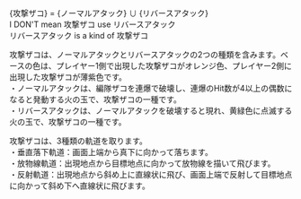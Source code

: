 {攻撃ザコ} = {ノーマルアタック} ∪ {リバースアタック}  
I DON'T mean 攻撃ザコ use リバースアタック  
リバースアタック is a kind of 攻撃ザコ  

攻撃ザコは、ノーマルアタックとリバースアタックの2つの種類を含みます。ベースの色は、プレイヤー1側で出現した攻撃ザコがオレンジ色、プレイヤー2側に出現した攻撃ザコが薄紫色です。  
・ノーマルアタックは、編隊ザコを連爆で破壊し、連爆のHit数が4以上の偶数になると発動する火の玉で、攻撃ザコの一種です。  
・リバースアタックは、ノーマルアタックを破壊すると現れ、黄緑色に点滅する火の玉で、攻撃ザコの一種です。  
  
攻撃ザコは、3種類の軌道を取ります。  
・垂直落下軌道：画面上端から真下に向かって落ちます。  
・放物線軌道：出現地点から目標地点に向かって放物線を描いて飛びます。  
・反射軌道：出現地点から斜め上に直線状に飛び、画面上端で反射して目標地点に向かって斜め下へ直線状に飛びます。  
